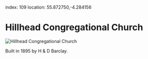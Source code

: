 index: 109
location: 55.872750,-4.284156

# Hillhead Congregational Church

![Hillhead Congregational Church](hillhead-congregational-church.jpg)

Built in 1895 by H & D Barclay.

